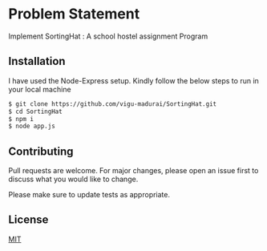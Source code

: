 # Problem Statement

Implement SortingHat : A school hostel assignment Program 

## Installation
I have used the Node-Express setup.
Kindly follow the below steps to run in your local machine

```bash
$ git clone https://github.com/vigu-madurai/SortingHat.git
$ cd SortingHat
$ npm i
$ node app.js

```

## Contributing
Pull requests are welcome. For major changes, please open an issue first to discuss what you would like to change.

Please make sure to update tests as appropriate.

## License
[MIT](https://choosealicense.com/licenses/mit/)